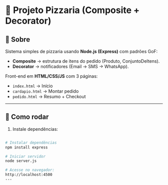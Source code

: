 # 🍕 Projeto Pizzaria (Composite + Decorator)

## 📌 Sobre  
Sistema simples de pizzaria usando **Node.js (Express)** com padrões GoF:  
- **Composite** → estrutura de itens do pedido (Produto, ConjuntoDeItens).  
- **Decorator** → notificadores (Email → SMS → WhatsApp).  

Front-end em **HTML/CSS/JS** com 3 páginas:  
- `index.html` → Início  
- `cardapio.html` → Montar pedido  
- `pedido.html` → Resumo + Checkout  

---

## 🚀 Como rodar  
1. Instale dependências:
```bash

# Instalar dependências
npm install express

# Iniciar servidor
node server.js

# Acesse no navegador:
http://localhost:4500
---
